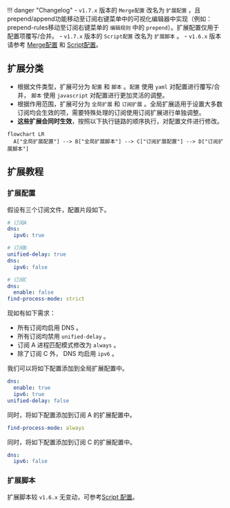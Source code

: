 <!-- prettier-ignore -->
!!! danger "Changelog"
    - `v1.7.x` 版本的 `Merge配置` 改名为 `扩展配置` ，且prepend/append功能移动至订阅右键菜单中的可视化编辑器中实现（例如：prepend-rules移动至订阅右键菜单的 `编辑规则` 中的 `prepend`）。扩展配置仅用于配置项覆写/合并。
    - `v1.7.x` 版本的 `Script配置` 改名为 `扩展脚本` 。
    - `v1.6.x` 版本请参考 [Merge配置](./merge.md) 和 [Script配置](./script.md)。

## 扩展分类

- 根据文件类型，扩展可分为 `配置` 和 `脚本` 。`配置` 使用 `yaml` 对配置进行覆写/合并， `脚本` 使用 `javascript` 对配置进行更加灵活的调整。
- 根据作用范围，扩展可分为 `全局扩展` 和 `订阅扩展` 。全局扩展适用于设置大多数订阅均会生效的项，需要特殊处理的订阅使用订阅扩展进行单独调整。
- **这些扩展会同时生效**，按照以下执行链路的顺序执行，对配置文件进行修改。

```mermaid
flowchart LR
  A["全局扩展配置"] --> B["全局扩展脚本"] --> C["订阅扩展配置"] --> D["订阅扩展脚本"]

```

## 扩展教程

### 扩展配置

假设有三个订阅文件，配置片段如下。

```yaml
# 订阅A
dns:
  ipv6: true

# 订阅B
unified-delay: true
dns:
  ipv6: false

# 订阅C
dns:
  enable: false
find-process-mode: strict

```

现如有如下需求：

- 所有订阅均启用 DNS 。
- 所有订阅均禁用 `unified-delay` 。
- 订阅 A 进程匹配模式修改为 `always` 。
- 除了订阅 C 外， DNS 均启用 `ipv6` 。

我们可以将如下配置添加到全局扩展配置中。

```yaml
dns:
  enable: true
  ipv6: true
unified-delay: false
```

同时，将如下配置添加到订阅 A 的扩展配置中。

```yaml
find-process-mode: always
```

同时，将如下配置添加到订阅 C 的扩展配置中。

```yaml
dns:
  ipv6: false
```

### 扩展脚本

扩展脚本较 `v1.6.x` 无变动，可参考[Script 配置](./script.md)。
